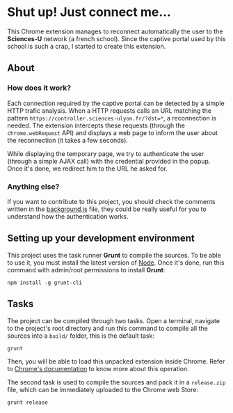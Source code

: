 # Shut up! Just connect me...

This Chrome extension manages to reconnect automatically the user to the __Sciences-U__ network (a french school). Since the captive portal used by this school is such a crap, I started to create this extension.

## About

### How does it work?

Each connection required by the captive portal can be detected by a simple HTTP trafic analysis. When a HTTP requests calls an URL matching the pattern `https://controller.sciences-ulyon.fr/?dst=*`, a reconnection is needed. The extension intercepts these requests (through the `chrome.webRequest` API) and displays a web page to inform the user about the reconnection (it takes a few seconds).

While displaying the temporary page, we try to authenticate the user (through a simple AJAX call) with the credential provided in the popup. Once it's done, we redirect him to the URL he asked for.

### Anything else?

If you want to contribute to this project, you should check the comments written in the [background.js](scripts/background.js) file, they could be really useful for you to understand how the authentication works.

## Setting up your development environment

This project uses the task runner __Grunt__ to compile the sources. To be able to use it, you must install the latest version of [Node](http://nodejs.org/). Once it's done, run this command with admin/root permissions to install __Grunt__:

    npm install -g grunt-cli

## Tasks

The project can be compiled through two tasks. Open a terminal, navigate to the project's root directory and run this command to compile all the sources into a `build/` folder, this is the default task:

    grunt

Then, you will be able to load this unpacked extension inside Chrome. Refer to [Chrome's documentation](http://developer.chrome.com/extensions/getstarted.html#unpacked) to know more about this operation.

The second task is used to compile the sources and pack it in a `release.zip` file, which can be immediately uploaded to the Chrome web Store:

    grunt release